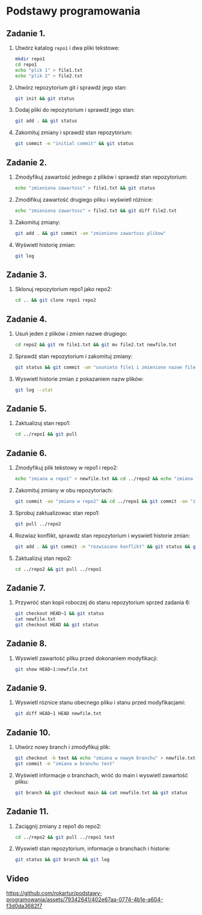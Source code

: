 # Podstawy programowania

## Zadanie 1.
1. Utwórz katalog `repo1` i dwa pliki tekstowe:
    ```bash
    mkdir repo1
    cd repo1
    echo "plik 1" > file1.txt
    echo "plik 2" > file2.txt
    ```
2. Utwórz repozytorium git i sprawdź jego stan:
    ```bash
    git init && git status
    ```
3. Dodaj pliki do repozytorium i sprawdź jego stan:
    ```bash
    git add . && git status
    ```
4. Zakomituj zmiany i sprawdź stan repozytorium:
    ```bash
    git commit -m "initial commit" && git status
    ```

## Zadanie 2.
1. Zmodyfikuj zawartość jednego z plików i sprawdź stan repozytorium:
    ```bash
    echo "zmieniona zawartosc" > file1.txt && git status
    ```
2. Zmodifikuj zawartość drugiego pliku i wyświetl różnice:
    ```bash
    echo "zmieniona zawartosc" > file2.txt && git diff file2.txt
    ```
3. Zakomituj zmiany:
    ```bash
    git add . && git commit -am "zmieniono zawartosc plikow"
    ```
4. Wyświetl historię zmian:
    ```bash
    git log
    ```

## Zadanie 3.
1. Sklonuj repozytorium repo1 jako repo2:
    ```bash
    cd .. && git clone repo1 repo2
    ```

## Zadanie 4.
1. Usuń jeden z plików i zmien nazwe drugiego:
    ```bash
    cd repo2 && git rm file1.txt && git mv file2.txt newfile.txt
    ```
2. Sprawdź stan repozytorium i zakomituj zmiany:
    ```bash
    git status && git commit -am "usunieto file1 i zmieniono nazwe file2"
    ```
3. Wyswietl historie zmian z pokazaniem nazw plików:
    ```bash
    git log --stat
    ```

## Zadanie 5.
1. Zaktualizuj stan repo1:
    ```bash
    cd ../repo1 && git pull
    ```

## Zadanie 6.
1. Zmodyfikuj plik tekstowy w repo1 i repo2:
    ```bash
    echo "zmiana w repo1" > newfile.txt && cd ../repo2 && echo "zmiana w repo2" > newfile.txt
    ```
2. Zakomituj zmiany w obu repozytoriach:
    ```bash
    git commit -am "zmiana w repo2" && cd ../repo1 && git commit -am "zmiana w repo1"
    ```
3. Sprobuj zaktualizowac stan repo1:
    ```bash
    git pull ../repo2
    ```
4. Rozwiaz konflikt, sprawdz stan repozytorium i wyswietl historie zmian:
    ```bash
    git add . && git commit -m "rozwiazano konflikt" && git status && git log
    ```
5. Zaktualizuj stan repo2:
    ```bash
    cd ../repo2 && git pull ../repo1
    ```   

## Zadanie 7.
1. Przywróć stan kopii roboczej do stanu repozytorium sprzed zadania 6:
    ```bash
   git checkout HEAD~1 && git status
   cat newfile.txt
   git checkout HEAD && git status
   ```

## Zadanie 8.
1. Wyswietl zawartość pliku przed dokonaniem modyfikacji:
    ```bash
    git show HEAD~1:newfile.txt
    ```

## Zadanie 9.
1. Wyswietl róznice stanu obecnego pliku i stanu przed modyfikacjami:
    ```bash
    git diff HEAD~1 HEAD newfile.txt
    ```

## Zadanie 10.
1. Utwórz nowy branch i zmodyfikuj plik:
    ```bash
    git checkout -b test && echo "zmiana w nowym branchu" > newfile.txt
    git commit -m "zmiana w branchu test"
    ```
2. Wyświetl informacje o branchach, wróć do main i wyswietl zawartość pliku:
    ```bash
    git branch && git checkout main && cat newfile.txt && git status
    ```

## Zadanie 11.
1. Zaciągnij zmiany z repo1 do repo2:
    ```bash
    cd ../repo2 && git pull ../repo1 test
    ```
2. Wyswietl stan repozytorium, informacje o branchach i historie:
    ```bash
    git status && git branch && git log
    ```
   
## Video

https://github.com/rokartur/podstawy-programowania/assets/79342641/402e67aa-0774-4b1e-a604-f3d0da3682f7
